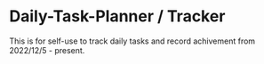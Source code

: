 # Daily-Task-Planner / Tracker
This is for self-use to track daily tasks and record achivement from 2022/12/5 - present.
